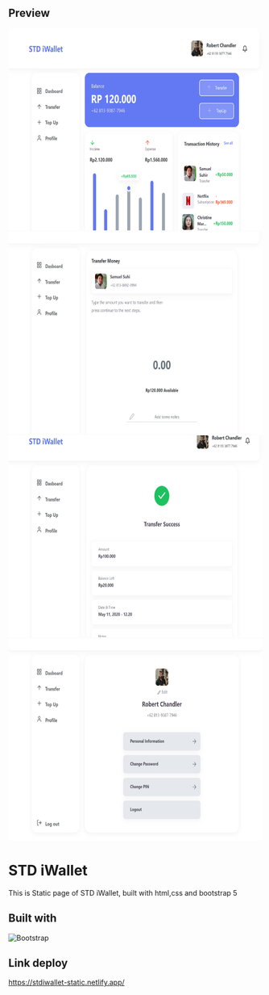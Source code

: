 ## Preview
<img src="./screenshoot/127.0.0.1_5501_homePressed.html.png" width="auto" height="400" alt="Home">
<img src="./screenshoot/127.0.0.1_5501_inputTransfer.html.png" width="auto" height="400" alt="Home">
<img src="./screenshoot/127.0.0.1_5501_statusSuccess.html.png" width="auto" height="400" alt="Home">
<img src="./screenshoot/127.0.0.1_5501_profilev1.html.png" width="auto" height="400" alt="Home">

# STD iWallet

This is Static page of STD iWallet, built with html,css and bootstrap 5

## Built with 
![Bootstrap](https://img.shields.io/badge/Bootstrap-v5.2.0-purple?style=flat)


## Link deploy
https://stdiwallet-static.netlify.app/